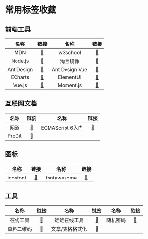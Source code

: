 # 常用标签收藏

## 前端工具

名称|链接|名称|链接
:-:|:-:|:-:|:-:
MDN|[:memo:](https://developer.mozilla.org/zh-CN/docs/Learn)|w3school|[:memo:](https://www.w3school.com.cn/)
Node.js|[:memo:](http://nodejs.cn/)|淘宝镜像|[:memo:](http://npm.taobao.org/)
Ant Design|[:memo:](https://ant.design/index-cn)|Ant Design Vue|[:memo:](https://www.antdv.com/docs/vue/introduce-cn/)
ECharts|[:memo:](https://www.echartsjs.com/zh/index.html)|ElementUI|[:memo:](https://element.eleme.io/#/zh-CN/component/installation)
Vue.js|[:memo:](https://cn.vuejs.org/v2/guide/)|Moment.js|[:memo:](http://momentjs.cn/)

## 互联网文档

名称|链接|名称|链接
:-:|:-:|:-:|:-:
网道|[:memo:](https://wangdoc.com/)|ECMAScript 6入门|[:memo:](http://es6.ruanyifeng.com/)
ProGit|[:memo:](https://www.progit.cn/)

## 图标

名称|链接|名称|链接
:-:|:-:|:-:|:-:
iconfont|[:memo:](http://iconfont.cn/)|fontawesome|[:memo:](http://fontawesome.dashgame.com/)

## 工具

名称|链接|名称|链接|名称|链接
:-:|:-:|:-:|:-:|:-:|:-:
在线工具|[:memo:](https://tool.lu/)|蛙蛙在线工具|[:memo:](https://www.iamwawa.cn/daxiaoxie.html)|随机密码|[:memo:](http://www.atool.org/password.php)
草料二维码|[:memo:](https://cli.im/)|文章/表格格式化|[:memo:](http://qi.mofangyu.com/)
